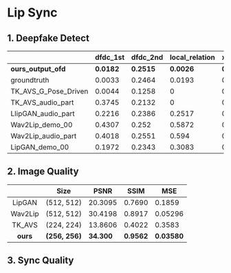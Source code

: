 # Lip Sync

## 1. Deepfake Detect

|                      | dfdc_1st   | dfdc_2nd   | local_relation | xception   | f3net      | com_evaluate |
| -------------------- | ---------- | ---------- | -------------- | ---------- | ---------- | ------------ |
| **ours_output_ofd**  | **0.0182** | **0.2515** | **0.0026**     | **0.3132** | **0.0133** | **0.1843**   |
| groundtruth          | 0.0033     | 0.2464     | 0.0193         | 0.2999     | 0.0127     | 0.179        |
| TK_AVS_G_Pose_Driven | 0.0044     | 0.1258     | 0              | 0.3072     | 0.0182     | 0.1402       |
| TK_AVS_audio_part    | 0.3745     | 0.2132     | 0              | 0.2951     | 0.0228     | 0.2787       |
| LIipGAN_audio_part   | 0.2216     | 0.2386     | 0.2517         | 0.3093     | 0.3475     | 0.4213       |
| Wav2Lip_demo_00      | 0.4307     | 0.252      | 0.5872         | 0.3025     | 0.6765     | 0.6922       |
| Wav2Lip_audio_part   | 0.4018     | 0.2551     | 0.594          | 0.3076     | 0.6765     | 0.6879       |
| LipGAN_demo_00       | 0.1972     | 0.2343     | 0.3083         | 0.301      | 0.3969     | 0.4425       |



## 2. Image Quality

|          | Size           | PSNR       | SSIM       | MSE         |
| :------: | -------------- | ---------- | ---------- | ----------- |
|  LipGAN  | (512, 512)     | 20.3095    | 0.7690     | 0.1859      |
| Wav2Lip  | (512, 512)     | 30.4198    | 0.8917     | 0.05296     |
|  TK_AVS  | (224, 224)     | 13.8606    | 0.4022     | 0.3583      |
| **ours** | **(256, 256)** | **34.300** | **0.9562** | **0.03580** |





## 3. Sync Quality